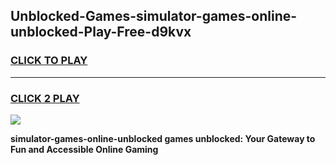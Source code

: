 
## Unblocked-Games-simulator-games-online-unblocked-Play-Free-d9kvx
<h3>
<a href="https://premium76.site?title=simulator-games-online-unblocked&ref=18A1">CLICK TO PLAY</a></h3>
<hr>

<h3>
<a href="https://premium76.site?title=simulator-games-online-unblocked&ref=18A1">CLICK 2 PLAY</a>
  
</h3>

<a href="https://premium76.site?title=simulator-games-online-unblocked&ref=18A1"><img src="https://clearcache.store/games.png"></a>


**simulator-games-online-unblocked games unblocked: Your Gateway to Fun and Accessible Online Gaming**
